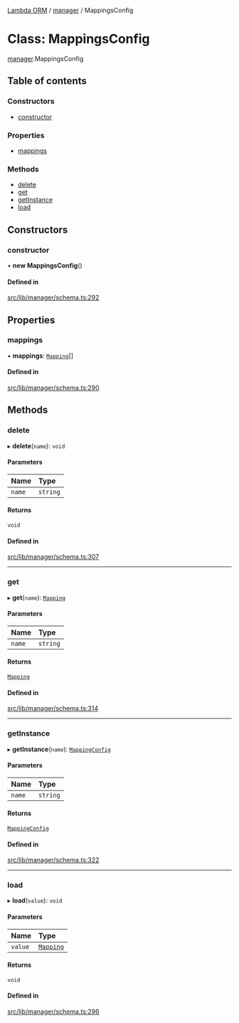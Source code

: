 [Lambda ORM](../README.md) / [manager](../modules/manager.md) / MappingsConfig

# Class: MappingsConfig

[manager](../modules/manager.md).MappingsConfig

## Table of contents

### Constructors

- [constructor](manager.MappingsConfig.md#constructor)

### Properties

- [mappings](manager.MappingsConfig.md#mappings)

### Methods

- [delete](manager.MappingsConfig.md#delete)
- [get](manager.MappingsConfig.md#get)
- [getInstance](manager.MappingsConfig.md#getinstance)
- [load](manager.MappingsConfig.md#load)

## Constructors

### constructor

• **new MappingsConfig**()

#### Defined in

[src/lib/manager/schema.ts:292](https://github.com/FlavioLionelRita/lambdaorm/blob/7350fa3/src/lib/manager/schema.ts#L292)

## Properties

### mappings

• **mappings**: [`Mapping`](../interfaces/model.Mapping.md)[]

#### Defined in

[src/lib/manager/schema.ts:290](https://github.com/FlavioLionelRita/lambdaorm/blob/7350fa3/src/lib/manager/schema.ts#L290)

## Methods

### delete

▸ **delete**(`name`): `void`

#### Parameters

| Name | Type |
| :------ | :------ |
| `name` | `string` |

#### Returns

`void`

#### Defined in

[src/lib/manager/schema.ts:307](https://github.com/FlavioLionelRita/lambdaorm/blob/7350fa3/src/lib/manager/schema.ts#L307)

___

### get

▸ **get**(`name`): [`Mapping`](../interfaces/model.Mapping.md)

#### Parameters

| Name | Type |
| :------ | :------ |
| `name` | `string` |

#### Returns

[`Mapping`](../interfaces/model.Mapping.md)

#### Defined in

[src/lib/manager/schema.ts:314](https://github.com/FlavioLionelRita/lambdaorm/blob/7350fa3/src/lib/manager/schema.ts#L314)

___

### getInstance

▸ **getInstance**(`name`): [`MappingConfig`](manager.MappingConfig.md)

#### Parameters

| Name | Type |
| :------ | :------ |
| `name` | `string` |

#### Returns

[`MappingConfig`](manager.MappingConfig.md)

#### Defined in

[src/lib/manager/schema.ts:322](https://github.com/FlavioLionelRita/lambdaorm/blob/7350fa3/src/lib/manager/schema.ts#L322)

___

### load

▸ **load**(`value`): `void`

#### Parameters

| Name | Type |
| :------ | :------ |
| `value` | [`Mapping`](../interfaces/model.Mapping.md) |

#### Returns

`void`

#### Defined in

[src/lib/manager/schema.ts:296](https://github.com/FlavioLionelRita/lambdaorm/blob/7350fa3/src/lib/manager/schema.ts#L296)
